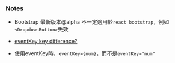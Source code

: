 ### Notes

* Bootstrap 最新版本@alpha 不一定適用於`react bootstrap`，例如`<DropdownButton>`失效

* [eventKey key difference?](https://github.com/react-bootstrap/react-bootstrap/issues/432)

* 使用eventKey時，`eventKey={num}`，而不是`eventKey="num"`
